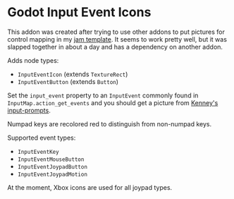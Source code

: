 # Godot Input Event Icons

This addon was created after trying to use other addons to put pictures for control mapping in my [jam template](https://github.com/hatmix/godot-4-jam-template).  It seems to work pretty well, but it was slapped together in about a day and has a dependency on another addon.

Adds node types:
* `InputEventIcon` (extends `TextureRect`)
* `InputEventButton` (extends `Button`)

Set the `input_event` property to an `InputEvent` commonly found in `InputMap.action_get_events` and you should get a picture from [Kenney's input-prompts](https://kenney.nl/assets/input-prompts). 

Numpad keys are recolored red to distinguish from non-numpad keys.

Supported event types:
* `InputEventKey`
* `InputEventMouseButton`
* `InputEventJoypadButton`
* `InputEventJoypadMotion`

At the moment, Xbox icons are used for all joypad types.
